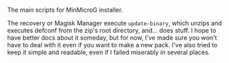 The main scripts for MinMicroG installer.

The recovery or Magisk Manager execute `update-binary`, which unzips and executes defconf from the zip's root directory, and... does stuff. I hope to have better docs about it someday, but for now, I've made sure you won't have to deal with it even if you want to make a new pack. I've also tried to keep it simple and readable, even if I failed miserably in several places.
